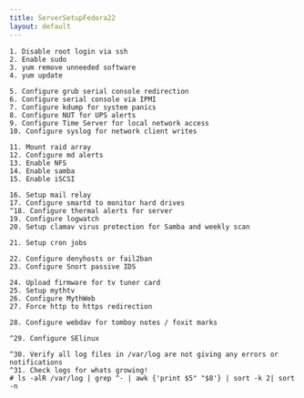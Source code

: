 ```yaml
---
title: ServerSetupFedora22
layout: default
---
```


    1. Disable root login via ssh
    2. Enable sudo
    3. yum remove unneeded software
    4. yum update

    5. Configure grub serial console redirection
    6. Configure serial console via IPMI
    7. Configure kdump for system panics
    8. Configure NUT for UPS alerts
    9. Configure Time Server for local network access
    10. Configure syslog for network client writes

    11. Mount raid array
    12. Configure md alerts
    13. Enable NFS
    14. Enable samba
    15. Enable iSCSI

    16. Setup mail relay
    17. Configure smartd to monitor hard drives
    ^18. Configure thermal alerts for server
    19. Configure logwatch
    20. Setup clamav virus protection for Samba and weekly scan

    21. Setup cron jobs

    22. Configure denyhosts or fail2ban
    23. Configure Snort passive IDS

    24. Upload firmware for tv tuner card
    25. Setup mythtv
    26. Configure MythWeb
    27. Force http to https redirection

    28. Configure webdav for tomboy notes / foxit marks

    ^29. Configure SElinux

    ^30. Verify all log files in /var/log are not giving any errors or notifications
    ^31. Check logs for whats growing!
    # ls -alR /var/log | grep ^- | awk {'print $5" "$8'} | sort -k 2| sort -n
